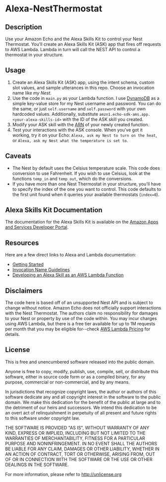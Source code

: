 # Alexa-NestThermostat

## Description
Use your Amazon Echo and the Alexa Skills Kit to control your Nest Thermostat. You'll create an Alexa Skills Kit (ASK) app that fires off requests to AWS Lambda. Lambda in turn will call the NEST API to control a thermostat in your structure.

## Usage
1. Create an Alexa Skills Kit (ASK) app, using the intent schema, custom slot values, and sample utterances in this repo. Choose an invocation name like _my Nest_.
2. Use the code in `main.py` as your Lambda function. I use [DynamoDB](https://aws.amazon.com/dynamodb/) as a simple key-value store for my Nest username and password. You can do the same, or just `self.username` and `self.password` with your own hardcoded values. Additionally, substitute `amzn1.echo-sdk-ams.app.<your-alexa-skills-id>` with the ID of the ASK skill you created.
4. Modify your ASK skill with the [ARN](http://docs.aws.amazon.com/general/latest/gr/aws-arns-and-namespaces.html) of your newly created function.
5. Test your interactions with the ASK console. When you've got it working, try it on your Echo: `Alexa, ask my Nest to turn on the heat`, or `Alexa, ask my Nest what the temperature is set to`.

## Caveats
- The Nest by default uses the Celsius temperature scale. This code does conversion to use Fahrenheit. If you wish to use Celsius, look at the functions `temp_in` and `temp_out`, which do the conversions.
- If you have more than one Nest Thermostat in your structure, you'll have to specify the index of the one you want to control. This code defaults to the first unit found when it queries your available thermostats (`index=0`).


## Alexa Skills Kit Documentation
The documentation for the Alexa Skills Kit is available on the [Amazon Apps and Services Developer Portal](https://developer.amazon.com/appsandservices/solutions/alexa/alexa-skills-kit/).

## Resources
Here are a few direct links to Alexa and Lambda documentation:

- [Getting Started](https://developer.amazon.com/appsandservices/solutions/alexa/alexa-skills-kit/getting-started-guide)
- [Invocation Name Guidelines](https://developer.amazon.com/public/solutions/alexa/alexa-skills-kit/docs/choosing-the-invocation-name-for-an-alexa-skill)
- [Developing an Alexa Skill as an AWS Lambda Function](https://developer.amazon.com/appsandservices/solutions/alexa/alexa-skills-kit/docs/developing-an-alexa-skill-as-a-lambda-function)


## Disclaimers
The code here is based off of an unsupported Nest API and is subject to change without notice. Amazon Echo does not officially support interactions with the Nest Thermostat. The authors claim no responsibility for damages to your Nest or property by use of the code within. You may incur charges using AWS Lambda, but there is a free tier available for up to 1M requests per month that you may be eligible for--check [AWS Lambda Pricing](https://aws.amazon.com/lambda/pricing/) for details.

## License
This is free and unencumbered software released into the public domain.

Anyone is free to copy, modify, publish, use, compile, sell, or
distribute this software, either in source code form or as a compiled
binary, for any purpose, commercial or non-commercial, and by any
means.

In jurisdictions that recognize copyright laws, the author or authors
of this software dedicate any and all copyright interest in the
software to the public domain. We make this dedication for the benefit
of the public at large and to the detriment of our heirs and
successors. We intend this dedication to be an overt act of
relinquishment in perpetuity of all present and future rights to this
software under copyright law.

THE SOFTWARE IS PROVIDED "AS IS", WITHOUT WARRANTY OF ANY KIND,
EXPRESS OR IMPLIED, INCLUDING BUT NOT LIMITED TO THE WARRANTIES OF
MERCHANTABILITY, FITNESS FOR A PARTICULAR PURPOSE AND NONINFRINGEMENT.
IN NO EVENT SHALL THE AUTHORS BE LIABLE FOR ANY CLAIM, DAMAGES OR
OTHER LIABILITY, WHETHER IN AN ACTION OF CONTRACT, TORT OR OTHERWISE,
ARISING FROM, OUT OF OR IN CONNECTION WITH THE SOFTWARE OR THE USE OR
OTHER DEALINGS IN THE SOFTWARE.

For more information, please refer to <http://unlicense.org>
